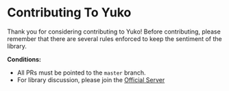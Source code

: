 # Contributing To Yuko

Thank you for considering contributing to Yuko! Before contributing, please remember that there are several rules enforced to keep the sentiment of the library.

**Conditions:**

- All PRs must be pointed to the `master` branch.
- For library discussion, please join the [Official Server](https://discord.gg/5wP5cCqSHD)